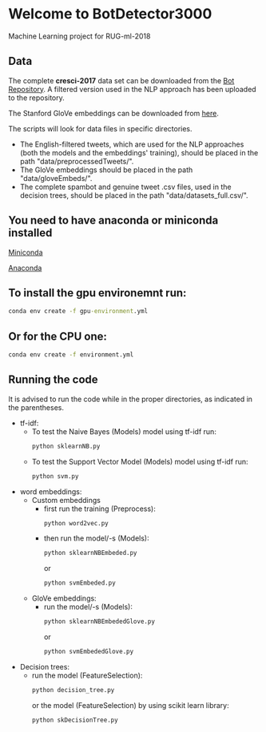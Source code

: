 # Welcome to BotDetector3000
Machine Learning project for RUG-ml-2018

## Data
The complete **cresci-2017** data set can be downloaded from the [Bot Repository](https://botometer.iuni.iu.edu/bot-repository/datasets.html). A filtered version used in the NLP approach has been uploaded to the repository.

The Stanford GloVe embeddings can be downloaded from [here](https://nlp.stanford.edu/projects/glove/). 

The scripts will look for data files in specific directories.
* The English-filtered tweets, which are used for the NLP approaches (both the models and the embeddings' training), should be placed in the path "data/preprocessedTweets/".
* The GloVe embeddings should be placed in the path "data/gloveEmbeds/".
* The complete spambot and genuine tweet .csv files, used in the decision trees, should be placed in the path "data/datasets_full.csv/".

## You need to have anaconda or miniconda installed
[Miniconda](https://conda.io/en/latest/miniconda.html)

[Anaconda](https://www.anaconda.com/distribution/)

## To install the gpu environemnt run:
```bat
conda env create -f gpu-environment.yml
```
## Or for the CPU one:
```bat
conda env create -f environment.yml
```

## Running the code
It is advised to run the code while in the proper directories, as indicated in the parentheses.
* tf-idf: 
  * To test the Naive Bayes (Models) model using tf-idf run: 
    ```bat
    python sklearnNB.py 
    ```
  * To test the Support Vector Model (Models) model using tf-idf run: 
    ```bat
    python svm.py 
    ```
* word embeddings:
  * Custom embeddings 
    * first run the training (Preprocess): 
      ```bat
      python word2vec.py 
      ```
    * then run the model/-s (Models): 
      ```bat
      python sklearnNBEmbeded.py 
      ```
      or
      ```bat
      python svmEmbeded.py 
      ```
  * GloVe embeddings:
    * run the model/-s (Models):
      ```bat
      python sklearnNBEmbededGlove.py 
      ```
      or
      ```bat
      python svmEmbededGlove.py 
      ```
* Decision trees:
  * run the model (FeatureSelection):
    ```bat
    python decision_tree.py 
    ```
    or the model (FeatureSelection) by using scikit learn library:
    ```bat
    python skDecisionTree.py 
    ```
